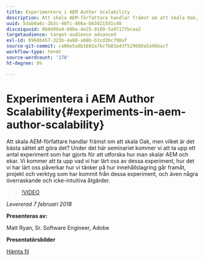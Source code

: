 ```yaml
---
title: Experimentera i AEM Author Scalability
description: Att skala AEM-författare handlar främst om att skala Oak, men vilket är det bästa sättet att göra det? Under det här seminariet kommer vi att ta upp ett antal experiment som har gjorts för att utforska hur man skalar AEM och ekar. Vi kommer att ta upp vad vi har lärt oss av dessa experiment, hur det vi har lärt oss påverkar hur vi tänker på hur innehållslagring går framåt, projekt och verktyg som har kommit från dessa experiment, och även några överraskande och icke-intuitiva åtgärder.
uuid: 5dab0a6c-2b3c-40fc-866a-b630215d1cd8
discoiquuid: 0b0d99a4-60be-4e25-9169-5a9717fbcaa2
targetaudience: target-audience advanced
exl-id: 8960b457-323b-4a68-a66b-b1cd3bc798af
source-git-commit: ca06e5a8b1602a7bcfb83a43f529680a5a96bacf
workflow-type: tm+mt
source-wordcount: '178'
ht-degree: 0%

---
```


# Experimentera i AEM Author Scalability{#experiments-in-aem-author-scalability}

Att skala AEM-författare handlar främst om att skala Oak, men vilket är det bästa sättet att göra det? Under det här seminariet kommer vi att ta upp ett antal experiment som har gjorts för att utforska hur man skalar AEM och ekar. Vi kommer att ta upp vad vi har lärt oss av dessa experiment, hur det vi har lärt oss påverkar hur vi tänker på hur innehållslagring går framåt, projekt och verktyg som har kommit från dessa experiment, och även några överraskande och icke-intuitiva åtgärder.

>[!VIDEO](https://video.tv.adobe.com/v/21522/?quality=9)

*Levererad 7 februari 2018*

**Presenteras av:**

Matt Ryan, Sr. Software Engineer, Adobe

**Presentatörsbilder**

[Hämta fil](assets/experiments+in+aem+author+scalability+2+7+18.pdf)
<!--
[Get back to the Overview](https://helpx.adobe.com/experience-manager/kt/eseminars/gems/aem-index.html)
-->
